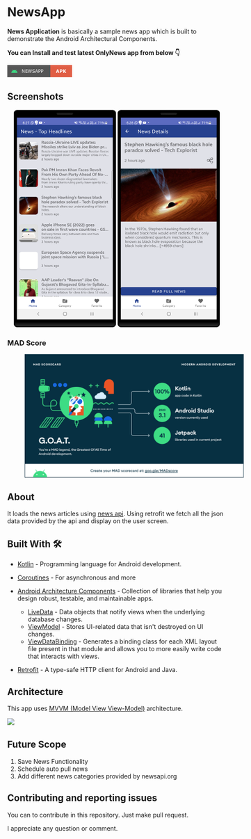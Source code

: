 

# NewsApp

**News Application** is basically a sample news app which is built to demonstrate the Android Architectural Components.

**You can Install and test latest OnlyNews app from below 👇**

[![News Application](https://github.com/prbale/prbale/blob/main/apk_download.jpg)](https://github.com/prbale/newsapp/tree/develop/artifacts/newsapp.apk)


## Screenshots 
<p align="center">
<img src="artifacts/screenshot_1.png" width="235" height="500"/>
<img src="artifacts/screenshot_2.png" width="235" height="500"/>
</p>


### MAD Score

<p float="left">
  <img src="https://github.com/prbale/NewsApp/blob/develop/artifacts/mad_card.png" width="600" hspace="40"/>
</p>

## About

It loads the news articles using [news api](https://newsapi.org/). Using retrofit we fetch all the json data provided by the api and display on the user screen.

## Built With 🛠
- [Kotlin](https://kotlinlang.org/) - Programming language for Android development.
- [Coroutines](https://kotlinlang.org/docs/reference/coroutines-overview.html) - For asynchronous and more
- [Android Architecture Components](https://developer.android.com/topic/libraries/architecture) - Collection of libraries that help you design robust, testable, and maintainable apps.
    - [LiveData](https://developer.android.com/topic/libraries/architecture/livedata) - Data objects that notify views when the underlying database changes.
    - [ViewModel](https://developer.android.com/topic/libraries/architecture/viewmodel) - Stores UI-related data that isn't destroyed on UI changes.
    - [ViewDataBinding](https://developer.android.com/topic/libraries/view-binding) - Generates a binding class for each XML layout file present in that module and allows you to more easily write code that interacts with views.

- [Retrofit](https://square.github.io/retrofit/) - A type-safe HTTP client for Android and Java.


## Architecture
This app uses [MVVM (Model View View-Model)](https://developer.android.com/jetpack/docs/guide#recommended-app-arch) architecture.

![](https://developer.android.com/topic/libraries/architecture/images/final-architecture.png)

## Future Scope
1) Save News Functionality
2) Schedule auto pull news 
3) Add different news categories provided by newsapi.org 



## Contributing and reporting issues

You can to contribute in this repository. Just make pull request.

I appreciate any question or comment.
